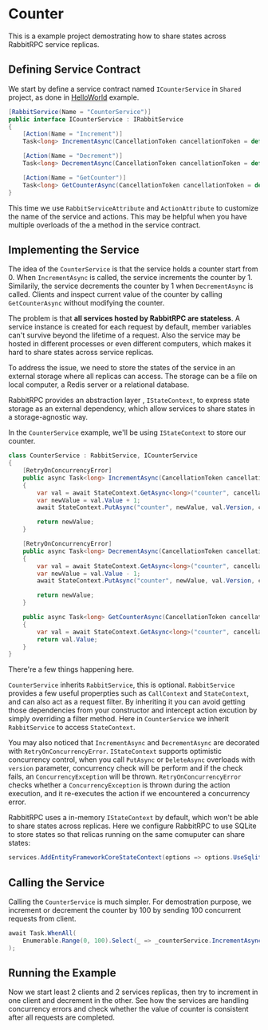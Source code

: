 # Counter
This is a example project demostrating how to share states across RabbitRPC service replicas.

## Defining Service Contract
We start by define a service contract named `ICounterService` in `Shared` project, as done in [HelloWorld](../HelloWorld/README.md) example.
```csharp
[RabbitService(Name = "CounterService")]
public interface ICounterService : IRabbitService
{
    [Action(Name = "Increment")]
    Task<long> IncrementAsync(CancellationToken cancellationToken = default);

    [Action(Name = "Decrement")]
    Task<long> DecrementAsync(CancellationToken cancellationToken = default);

    [Action(Name = "GetCounter")]
    Task<long> GetCounterAsync(CancellationToken cancellationToken = default);
}
```
This time we use `RabbitServiceAttribute` and `ActionAttribute` to customize the name of the service and actions. This may be helpful when you have multiple overloads of the a method in the service contract.

## Implementing the Service
The idea of the `CounterService` is that the service holds a counter start from 0. When `IncrementAsync` is called, the service increments the counter by 1. Similarily, the service  decrements the counter by 1 when `DecrementAsync` is called. Clients and inspect current value of the counter by calling `GetCounterAsync` without modifying the counter.

The problem is that **all services hosted by RabbitRPC are stateless**. A service instance is created for each request by default, member variables can't survive beyond the lifetime of a request. Also the service may be hosted in different processes or even different computers, which makes it hard to share states across service replicas.

To address the issue, we need to store the states of the service in an external storage where all replicas can access. The storage can be a file on local computer, a Redis server or a relational database.

RabbitRPC provides an abstraction layer , `IStateContext`, to express state storage as an external dependency, which allow services to share states in a storage-agnostic way.

In the `CounterService` example, we'll be using `IStateContext` to store our counter.

```csharp
class CounterService : RabbitService, ICounterService
{
    [RetryOnConcurrencyError]
    public async Task<long> IncrementAsync(CancellationToken cancellationToken = default)
    {
        var val = await StateContext.GetAsync<long>("counter", cancellationToken);
        var newValue = val.Value + 1;
        await StateContext.PutAsync("counter", newValue, val.Version, cancellationToken);

        return newValue;
    }

    [RetryOnConcurrencyError]
    public async Task<long> DecrementAsync(CancellationToken cancellationToken = default)
    {
        var val = await StateContext.GetAsync<long>("counter", cancellationToken);
        var newValue = val.Value - 1;
        await StateContext.PutAsync("counter", newValue, val.Version, cancellationToken);

        return newValue;
    }

    public async Task<long> GetCounterAsync(CancellationToken cancellationToken = default)
    {
        var val = await StateContext.GetAsync<long>("counter", cancellationToken);
        return val.Value;
    }
}
```

There're a few things happening here.

`CounterService` inherits `RabbitService`, this is optional. `RabbitService` provides a few useful properpties such as `CallContext` and `StateContext`, and can also act as a request filter. By inheriting it you can avoid getting those dependencies from your constructor and intercept action excution by simply overriding a filter method. Here in `CounterService` we inherit `RabbitService` to access `StateContext`.

You may also noticed that `IncrementAsync` and `DecrementAsync` are decorated with `RetryOnConcurrencyError`. `IStateContext` supports optimistic concurrency control, when you call `PutAsync` or `DeleteAsync` overloads with `version` parameter, concurrency check will be perform and if the check fails, an `ConcurrencyException` will be thrown. `RetryOnConcurrencyError` checks whether a `ConcurrencyException` is thrown during the action execution, and it re-executes the action if we encountered a concurrency error.

RabbitRPC uses a in-memory `IStateContext` by default, which won't be able to share states across replicas. Here we configure RabbitRPC to use SQLite to store states so that relicas running on the same comuputer can share states:

```csharp
services.AddEntityFrameworkCoreStateContext(options => options.UseSqlite("Data Source=states.db"));
```

## Calling the Service
Calling the `CounterService` is much simpler. For demostration purpose, we increment or decrement the counter by 100 by sending 100 concurrent requests from client.
```csharp
await Task.WhenAll(
    Enumerable.Range(0, 100).Select(_ => _counterService.IncrementAsync(cancellationToken))
);
```
## Running the Example
Now we start least 2 clients and 2 services replicas, then try to increment in one client and decrement in the other. See how the services are handling concurrency errors and check whether the value of counter is consistent after all requests are completed.